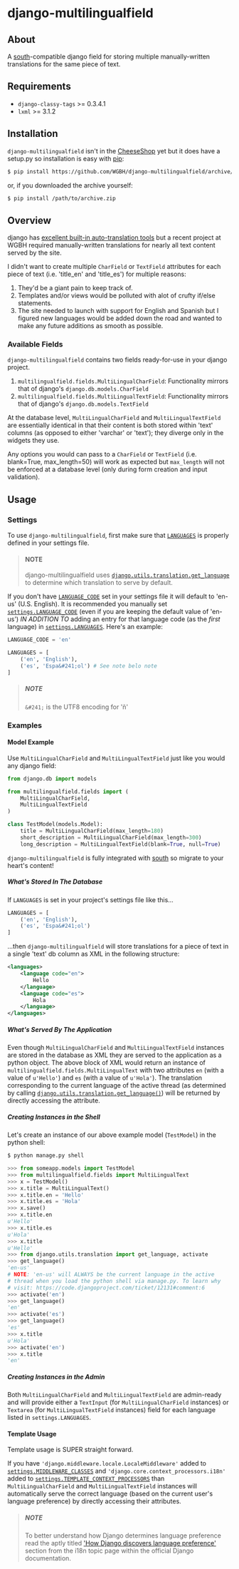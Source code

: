 # django-multilingualfield #

## About ##

A [south](http://south.aeracode.org/)-compatible django field for storing multiple manually-written translations for the same piece of text.

## Requirements ##

* `django-classy-tags` >= 0.3.4.1
* `lxml` >= 3.1.2

## Installation ##

`django-multilingualfield` isn't in the [CheeseShop](https://pypi.python.org/pypi) yet but it does have a setup.py so installation is easy with [pip](https://pypi.python.org/pypi/pip):

```bash
$ pip install https://github.com/WGBH/django-multilingualfield/archive/master.zip
```

or, if you downloaded the archive yourself:

```bash
$ pip install /path/to/archive.zip
```

## Overview ##

django has [excellent built-in auto-translation tools](https://docs.djangoproject.com/en/dev/topics/i18n/translation/) but a recent project at WGBH required manually-written translations for nearly all text content served by the site.

I didn't want to create multiple `CharField` or `TextField` attributes for each piece of text (i.e. 'title_en' and 'title_es') for multiple reasons:

1. They'd be a giant pain to keep track of.
2. Templates and/or views would be polluted with alot of crufty if/else statements.
3. The site needed to launch with support for English and Spanish but I figured new languages would be added down the road and wanted to make any future additions as smooth as possible.

### Available Fields ###

`django-multilingualfield` contains two fields ready-for-use in your django project.

1. `multilingualfield.fields.MultiLingualCharField`: Functionality mirrors that of django's `django.db.models.CharField`
2. `multilingualfield.fields.MultiLingualTextField`: Functionality mirrors that of django's `django.db.models.TextField`

At the database level, `MultiLingualCharField` and `MultiLingualTextField` are essentially identical in that their content is both stored within 'text' columns (as opposed to either 'varchar' or 'text'); they diverge only in the widgets they use.

Any options you would can pass to a `CharField` or `TextField` (i.e. blank=True, max_length=50) will work as expected but `max_length` will not be enforced at a database level (only during form creation and input validation).

## Usage ##

### Settings ###

To use `django-multilingualfield`, first make sure that [`LANGUAGES`](https://docs.djangoproject.com/en/dev/ref/settings/#languages) is properly defined in your settings file.

> #### NOTE ####
> django-multilingualfield uses [`django.utils.translation.get_language`](https://docs.djangoproject.com/en/dev/ref/utils/#django.utils.translation.get_language) to determine which translation to serve by default.

If you don't have [`LANGUAGE_CODE`](https://docs.djangoproject.com/en/dev/ref/settings/#language-code) set in your settings file it will default to 'en-us' (U.S. English). It is recommended you manually set [`settings.LANGUAGE_CODE`](https://docs.djangoproject.com/en/dev/ref/settings/#language-code) (even if you are keeping the default value of 'en-us') *IN ADDITION TO* adding an entry for that language code (as the _first_ language) in [`settings.LANGUAGES`](https://docs.djangoproject.com/en/dev/ref/settings/#languages). Here's an example:

```python
LANGUAGE_CODE = 'en'

LANGUAGES = [
    ('en', 'English'),
    ('es', 'Espa&#241;ol') # See note belo note
]
```
 > ##### NOTE #####
 > `&#241;` is the UTF8 encoding for 'ñ'

### Examples ###

#### Model Example ####

Use `MultiLingualCharField` and `MultiLingualTextField` just like you would any django field:

```python
from django.db import models

from multilingualfield.fields import (
    MultiLingualCharField,
    MultiLingualTextField
)

class TestModel(models.Model):
    title = MultiLingualCharField(max_length=180)
    short_description = MultiLingualCharField(max_length=300)
    long_description = MultiLingualTextField(blank=True, null=True)
```

`django-multilingualfield` is fully integrated with [south](http://south.aeracode.org/) so migrate to your heart's content!

##### What's Stored In The Database #####

If `LANGUAGES` is set in your project's settings file like this...

```python
LANGUAGES = [
    ('en', 'English'),
    ('es', 'Espa&#241;ol')
]
```

...then `django-multilingualfield` will store translations for a piece of text in a single 'text' db column as XML in the following structure:

```xml
<languages>
    <language code="en">
        Hello
    </language>
    <language code="es">
        Hola
    </language>
</languages>
```
##### What's Served By The Application #####

Even though `MultiLingualCharField` and `MultiLingualTextField` instances are stored in the database as XML they are served to the application as a python object. The above block of XML would return an instance of `multilingualfield.fields.MultiLingualText` with two attributes `en` (with a value of `u'Hello'`) and `es` (with a value of `u'Hola'`). The translation corresponding to the current language of the active thread (as determined by calling [`django.utils.translation.get_language()`](https://docs.djangoproject.com/en/dev/ref/utils/#django.utils.translation.get_language)) will be returned by directly accessing the attribute.

##### Creating Instances in the Shell #####

Let's create an instance of our above example model (`TestModel`) in the python shell:

```bash
$ python manage.py shell
```

```python
>>> from someapp.models import TestModel
>>> from multilingualfield.fields import MultiLingualText
>>> x = TestModel()
>>> x.title = MultiLingualText()
>>> x.title.en = 'Hello'
>>> x.title.es = 'Hola'
>>> x.save()
>>> x.title.en
u'Hello'
>>> x.title.es
u'Hola'
>>> x.title
u'Hello'
>>> from django.utils.translation import get_language, activate
>>> get_language()
'en-us'
# NOTE: 'en-us' will ALWAYS be the current language in the active
# thread when you load the python shell via manage.py. To learn why
# visit: https://code.djangoproject.com/ticket/12131#comment:6
>>> activate('en')
>>> get_language()
'en'
>>> activate('es')
>>> get_language()
'es'
>>> x.title
u'Hola'
>>> activate('en')
>>> x.title
'en'
```

##### Creating Instances in the Admin #####

Both `MultiLingualCharField` and `MultiLingualTextField` are admin-ready and will provide either a `TextInput` (for `MultiLingualCharField` instances) or `Textarea` (for `MultiLingualTextField` instances) field for each language listed in `settings.LANGUAGES`.

#### Template Usage ####

Template usage is SUPER straight forward.

If you have `'django.middleware.locale.LocaleMiddleware'` added to [`settings.MIDDLEWARE_CLASSES`](https://docs.djangoproject.com/en/dev/ref/settings/#std:setting-MIDDLEWARE_CLASSES) and `'django.core.context_processors.i18n'` added to [`settings.TEMPLATE_CONTEXT_PROCESSORS`](https://docs.djangoproject.com/en/dev/ref/settings/#std:setting-TEMPLATE_CONTEXT_PROCESSORS) than `MultiLingualCharField` and `MultiLingualTextField` instances will automatically serve the correct language (based on the current user's language preference) by directly accessing their attributes.

> ##### NOTE #####
> To better understand how Django determines language preference read the aptly titled ['How Django discovers language preference'](https://docs.djangoproject.com/en/dev/topics/i18n/translation/#how-django-discovers-language-preference) section from the i18n topic page within the official Django documentation.
